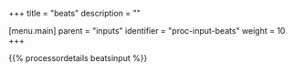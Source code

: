 +++
title = "beats"
description = ""

[menu.main]
parent = "inputs"
identifier = "proc-input-beats"
weight = 10
+++

{{% processordetails beatsinput %}}
